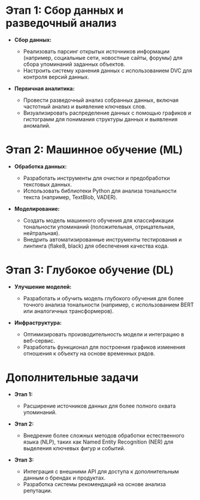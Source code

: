 # Этап 1: Сбор данных и разведочный анализ
- **Сбор данных:** 
  - Реализовать парсинг открытых источников информации (например, социальные сети, новостные сайты, форумы) для сбора упоминаний заданных объектов.
  - Настроить систему хранения данных с использованием DVC для контроля версий данных.

- **Первичная аналитика:**
  - Провести разведочный анализ собранных данных, включая частотный анализ и выявление ключевых слов.
  - Визуализировать распределение данных с помощью графиков и гистограмм для понимания структуры данных и выявления аномалий.

# Этап 2: Машинное обучение (ML)
- **Обработка данных:**
  - Разработать инструменты для очистки и предобработки текстовых данных.
  - Использовать библиотеки Python для анализа тональности текста (например, TextBlob, VADER).

- **Моделирование:**
  - Создать модель машинного обучения для классификации тональности упоминаний (положительная, отрицательная, нейтральная).
  - Внедрить автоматизированные инструменты тестирования и линтинга (flake8, black) для обеспечения качества кода.

# Этап 3: Глубокое обучение (DL)
- **Улучшение моделей:**
  - Разработать и обучить модель глубокого обучения для более точного анализа тональности (например, с использованием BERT или аналогичных трансформеров).

- **Инфраструктура:**
  - Оптимизировать производительность модели и интеграцию в веб-сервис.
  - Разработать функционал для построения графиков изменения отношения к объекту на основе временных рядов.

# Дополнительные задачи
- **Этап 1:** 
  - Расширение источников данных для более полного охвата упоминаний.
  
- **Этап 2:** 
  - Внедрение более сложных методов обработки естественного языка (NLP), таких как Named Entity Recognition (NER) для выделения ключевых фигур и событий.

- **Этап 3:** 
  - Интеграция с внешними API для доступа к дополнительным данным о брендах и продуктах.
  - Разработка системы рекомендаций на основе анализа репутации.
